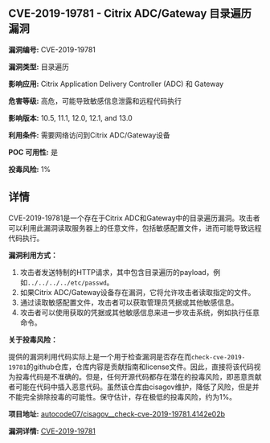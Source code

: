 ## CVE-2019-19781 - Citrix ADC/Gateway 目录遍历漏洞

**漏洞编号:** CVE-2019-19781

**漏洞类型:** 目录遍历

**影响应用:** Citrix Application Delivery Controller (ADC) 和 Gateway

**危害等级:** 高危，可能导致敏感信息泄露和远程代码执行

**影响版本:** 10.5, 11.1, 12.0, 12.1, and 13.0

**利用条件:** 需要网络访问到Citrix ADC/Gateway设备

**POC 可用性:** 是

**投毒风险:** 1%

## 详情

CVE-2019-19781是一个存在于Citrix ADC和Gateway中的目录遍历漏洞。攻击者可以利用此漏洞读取服务器上的任意文件，包括敏感配置文件，进而可能导致远程代码执行。

**漏洞利用方式：**

1.  攻击者发送特制的HTTP请求，其中包含目录遍历的payload，例如`../../../../etc/passwd`。
2.  如果Citrix ADC/Gateway设备存在漏洞，它将允许攻击者读取指定的文件。
3.  通过读取敏感配置文件，攻击者可以获取管理员凭据或其他敏感信息。
4.  攻击者可以使用获取的凭据或其他敏感信息来进一步攻击系统，例如执行任意命令。

**关于投毒风险：**

提供的漏洞利用代码实际上是一个用于检查漏洞是否存在而`check-cve-2019-19781`的github仓库，仓库内容是贡献指南和license文件。因此，直接将该代码视为投毒代码是不准确的。但是，任何开源代码都存在潜在的投毒风险，即恶意贡献者可能在代码中插入恶意代码。虽然该仓库由cisagov维护，降低了风险，但是并不能完全排除投毒的可能性。保守估计，存在极低的投毒风险，约为1%。

**项目地址:** [autocode07/cisagov__check-cve-2019-19781.4142e02b](https://github.com/autocode07/cisagov__check-cve-2019-19781.4142e02b)

**漏洞详情:** [CVE-2019-19781](https://nvd.nist.gov/vuln/detail/CVE-2019-19781)